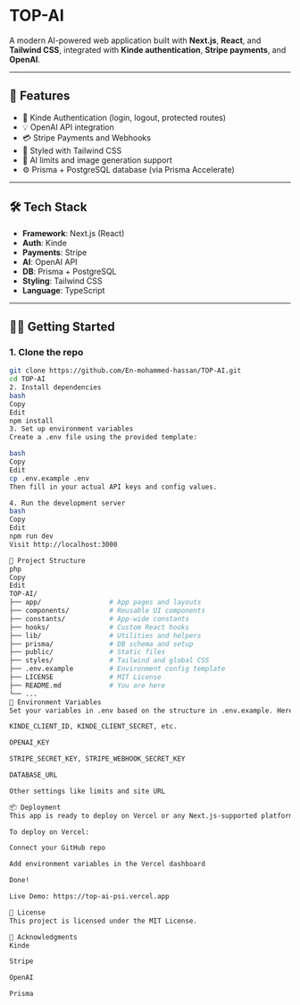 # TOP-AI

A modern AI-powered web application built with **Next.js**, **React**, and **Tailwind CSS**, integrated with **Kinde authentication**, **Stripe payments**, and **OpenAI**.

---

## 🚀 Features

- 🔐 Kinde Authentication (login, logout, protected routes)
- 💡 OpenAI API integration
- 💳 Stripe Payments and Webhooks
- 🎨 Styled with Tailwind CSS
- 🧠 AI limits and image generation support
- ⚙️ Prisma + PostgreSQL database (via Prisma Accelerate)

---

## 🛠 Tech Stack

- **Framework**: Next.js (React)
- **Auth**: Kinde
- **Payments**: Stripe
- **AI**: OpenAI API
- **DB**: Prisma + PostgreSQL
- **Styling**: Tailwind CSS
- **Language**: TypeScript

---

## 🧑‍💻 Getting Started

### 1. Clone the repo

```bash
git clone https://github.com/En-mohammed-hassan/TOP-AI.git
cd TOP-AI
2. Install dependencies
bash
Copy
Edit
npm install
3. Set up environment variables
Create a .env file using the provided template:

bash
Copy
Edit
cp .env.example .env
Then fill in your actual API keys and config values.

4. Run the development server
bash
Copy
Edit
npm run dev
Visit http://localhost:3000

🧩 Project Structure
php
Copy
Edit
TOP-AI/
├── app/                 # App pages and layouts
├── components/          # Reusable UI components
├── constants/           # App-wide constants
├── hooks/               # Custom React hooks
├── lib/                 # Utilities and helpers
├── prisma/              # DB schema and setup
├── public/              # Static files
├── styles/              # Tailwind and global CSS
├── .env.example         # Environment config template
├── LICENSE              # MIT License
├── README.md            # You are here
└── ...
🧪 Environment Variables
Set your variables in .env based on the structure in .env.example. Here's what's required:

KINDE_CLIENT_ID, KINDE_CLIENT_SECRET, etc.

OPENAI_KEY

STRIPE_SECRET_KEY, STRIPE_WEBHOOK_SECRET_KEY

DATABASE_URL

Other settings like limits and site URL

📦 Deployment
This app is ready to deploy on Vercel or any Next.js-supported platform.

To deploy on Vercel:

Connect your GitHub repo

Add environment variables in the Vercel dashboard

Done!

Live Demo: https://top-ai-psi.vercel.app

📜 License
This project is licensed under the MIT License.

🙌 Acknowledgments
Kinde

Stripe

OpenAI

Prisma
